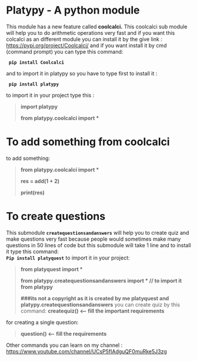 <h1>Platypy - A python module</h1>
This module has a new  feature called <strong>coolcalci.</strong> This coolcalci sub module
will help you to do arithmetic operations very fast and if you want this colcalci as an 
different module you can install it by the give link : 
<a href="https://pypi.org/project/Coolcalci/">https://pypi.org/project/Coolcalci/</a>
and if you want install it by cmd (command prompt) you can type this command:

<code><strong> pip install Coolcalci </strong></code>

and to import it in platypy so you have to type first to install it :

<code><strong> pip install platypy </strong></code>

to import it in your project type this : 

><strong>import platypy</strong>
>
><strong>from platypy.coolcalci import *</strong>
# To add something from coolcalci
to add something:
><strong>from platypy.coolcalci import *</strong>
> 
><strong>res = add(1 + 2)</strong>
> 
><strong>print(res)</strong>


<h1>To create questions</h1>
This submodule <code><strong>createquestionsandanswers</strong></code> will help you to create quiz and make questions
very fast because people would sometimes make many questions in 50 lines of code but this submodule will take 1 line and 
to install it type this command:
<br>
<code><strong>Pip install platyquest</strong></code>
to import it in your project:

><strong>from platyquest import *</strong>
> 
> <strong>from platypy.createquestionsandanswers import * // to import it from platypy 
> 
> ###its not a copyright as it is created by me platyquest and platypy.createquestionsandanswers</strong>
you can create quiz by this command:
><strong>createquiz() <-- fill the important requirements </strong>

for creating a single question:
> <strong>question() <-- fill the requirements</strong>

Other commands you can learn on my channel : 
<br>
<a href = "https://www.youtube.com/channel/UCsP5fIAdguQF0muRke5J3zg">https://www.youtube.com/channel/UCsP5fIAdguQF0muRke5J3zg</a>